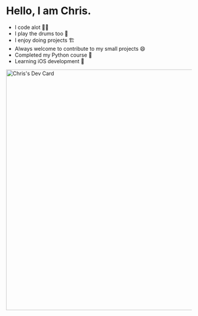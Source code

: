
# Hello, I am Chris.

- I code alot 👨‍💻
- I play the drums too 🥁
- I enjoy doing projects 🏗️
- Always welcome to contribute to my small projects 😄
- Completed my Python course 🐍
- Learning iOS development 📱

<a href="https://github.com/chris-codez-stuff"><img src="https://api.daily.dev/devcards/v2/NJEiFVMTJYlNoxL1C3TVp.png?type=wide&r=y6w" width="652" alt="Chris's Dev Card"/></a>

<!---
chris-codez-stuff/chris-codez-stuff is a ✨ special ✨ repository because its `README.md` (this file) appears on your GitHub profile.
You can click the Preview link to take a look at your changes.
--->
